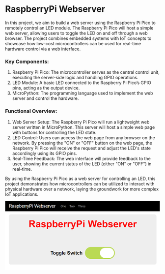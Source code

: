 # RaspberryPi Webserver

In this project, we aim to build a web server using the Raspberry Pi Pico to remotely control an LED module. The Raspberry Pi Pico will host a simple web server, allowing users to toggle the LED on and off through a web browser. The project combines embedded systems with IoT concepts to showcase how low-cost microcontrollers can be used for real-time hardware control via a web interface. 

### Key Components:
1. Raspberry Pi Pico: The microcontroller serves as the central control unit, executing the server-side logic and handling GPIO operations.
2. LED Module: A basic LED connected to the Raspberry Pi Pico’s GPIO pins, acting as the output device.
3. MicroPython: The programming language used to implement the web server and control the hardware.

### Functional Overview:
1. Web Server Setup: The Raspberry Pi Pico will run a lightweight web server written in MicroPython. This server will host a simple web page with buttons for controlling the LED state.
2. LED Control: Users can access the web page from any browser on the network. By pressing the "ON" or "OFF" button on the web page, the Raspberry Pi Pico will receive the request and adjust the LED's state accordingly using its GPIO pins.
3. Real-Time Feedback: The web interface will provide feedback to the user, showing the current status of the LED (either "ON" or "OFF") in real-time.

By using the Raspberry Pi Pico as a web server for controlling an LED, this project demonstrates how microcontrollers can be utilized to interact with physical hardware over a network, laying the groundwork for more complex IoT applications.

![Alt text](https://github.com/csgoteresa/RaspberryPiWebServer/blob/main/Webserver%20Toggle.png)
